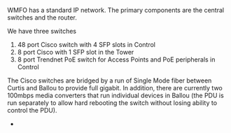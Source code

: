 WMFO has a standard IP network. The primary components are the central switches and the router.

We have three switches

1.  48 port Cisco switch with 4 SFP slots in Control
2.  8 port Cisco with 1 SFP slot in the Tower
3.  8 port Trendnet PoE switch for Access Points and PoE peripherals in Control

The Cisco switches are bridged by a run of Single Mode fiber between Curtis and Ballou to provide full gigabit. In addition, there are currently two 100mbps media converters that run individual devices in Ballou (the PDU is run separately to allow hard rebooting the switch without losing ability to control the PDU).

*
